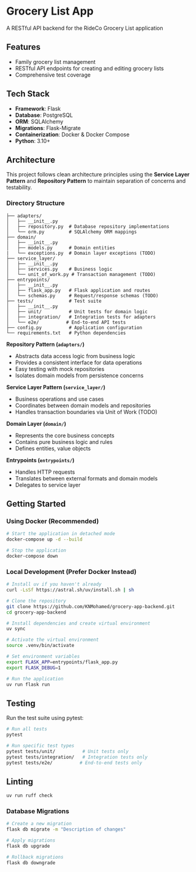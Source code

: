# Grocery List App

A RESTful API backend for the RideCo Grocery List application

## Features

- Family grocery list management
- RESTful API endpoints for creating and editing grocery lists
- Comprehensive test coverage

## Tech Stack

- **Framework**: Flask
- **Database**: PostgreSQL
- **ORM**: SQLAlchemy
- **Migrations**: Flask-Migrate
- **Containerization**: Docker & Docker Compose
- **Python**: 3.10+

## Architecture

This project follows clean architecture principles using the **Service Layer Pattern** and **Repository Pattern** to maintain separation of concerns and testability.

### Directory Structure

```
├── adapters/
│   ├── __init__.py
│   ├── repository.py  # Database repository implementations
│   └── orm.py         # SQLAlchemy ORM mappings
├── domain/
│   ├── __init__.py
│   ├── models.py      # Domain entities
|   └── exceptions.py  # Domain layer exceptions (TODO)
├── service_layer/
│   ├── __init__.py
│   ├── services.py    # Business logic
│   └── unit_of_work.py # Transaction management (TODO)
├── entrypoints/
│   ├── __init__.py
│   ├── flask_app.py   # Flask application and routes
│   └── schemas.py     # Request/response schemas (TODO)
├── tests/             # Test suite
│   ├── __init__.py
│   ├── unit/          # Unit tests for domain logic
│   ├── integration/   # Integration tests for adapters
│   └── e2e/          # End-to-end API tests
├── config.py          # Application configuration
└── requirements.txt   # Python dependencies
```

**Repository Pattern (`adapters/`)**
- Abstracts data access logic from business logic
- Provides a consistent interface for data operations
- Easy testing with mock repositories
- Isolates domain models from persistence concerns

**Service Layer Pattern (`service_layer/`)**
- Business operations and use cases
- Coordinates between domain models and repositories
- Handles transaction boundaries via Unit of Work (TODO)

**Domain Layer (`domain/`)**
- Represents the core business concepts
- Contains pure business logic and rules
- Defines entities, value objects

**Entrypoints (`entrypoints/`)**
- Handles HTTP requests
- Translates between external formats and domain models
- Delegates to service layer

## Getting Started
### Using Docker (Recommended)

```bash
# Start the application in detached mode
docker-compose up -d --build

# Stop the application
docker-compose down
```

### Local Development (Prefer Docker Instead)
```bash
# Install uv if you haven't already
curl -LsSf https://astral.sh/uv/install.sh | sh

# Clone the repository
git clone https://github.com/KNMohamed/grocery-app-backend.git
cd grocery-app-backend

# Install dependencies and create virtual environment
uv sync

# Activate the virtual environment
source .venv/bin/activate  

# Set environment variables
export FLASK_APP=entrypoints/flask_app.py
export FLASK_DEBUG=1

# Run the application
uv run flask run
```

## Testing

Run the test suite using pytest:

```bash
# Run all tests
pytest

# Run specific test types
pytest tests/unit/          # Unit tests only
pytest tests/integration/   # Integration tests only
pytest tests/e2e/          # End-to-end tests only
```

## Linting
```bash
uv run ruff check
```

### Database Migrations

```bash
# Create a new migration
flask db migrate -m "Description of changes"

# Apply migrations
flask db upgrade

# Rollback migrations
flask db downgrade
```